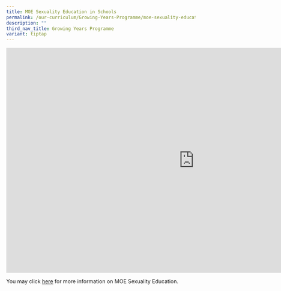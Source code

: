 ```yaml
---
title: MOE Sexuality Education in Schools
permalink: /our-curriculum/Growing-Years-Programme/moe-sexuality-education-in-schools/
description: ""
third_nav_title: Growing Years Programme
variant: tiptap
---
```

<div class="iframe-wrapper">
<iframe height="600" width="1000" allowfullscreen="true" frameborder="0" src="https://docs.google.com/document/d/e/2PACX-1vSMV2uQL-kpbWgurTubirO3B3ytRJZIQEPqoIooJE6DqnD610uE2VZndFkafTyHd-wEPfgRVNwmU2_W/pub?embedded=true"></iframe>
</div>
<p>You may click <a href="https://go.gov.sg/moe-sexuality-education" rel="noopener noreferrer nofollow" target="_blank"><u>here</u></a> for
more information on MOE Sexuality Education.</p>